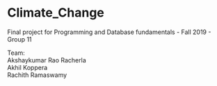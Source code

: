 # Climate_Change
Final project for Programming and Database fundamentals - Fall 2019 - Group 11

Team:  
Akshaykumar Rao Racherla  
Akhil Koppera  
Rachith Ramaswamy  
